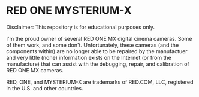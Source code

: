 # RED ONE MYSTERIUM-X
Disclaimer: This repository is for educational purposes only. 

I'm the proud owner of several RED ONE MX digital cinema cameras. Some of them work, and some don't. 
Unfortunately, these cameras (and the components within) are no longer able to be repaired by the manufactuer and very little (none) information exists on the Internet (or from the manufacture) that can assist with the debugging, repair, and calibration of RED ONE MX cameras.
 

RED, ONE, and MYSTERIUM-X are trademarks of RED.COM, LLC, registered in the U.S. and other countries.
